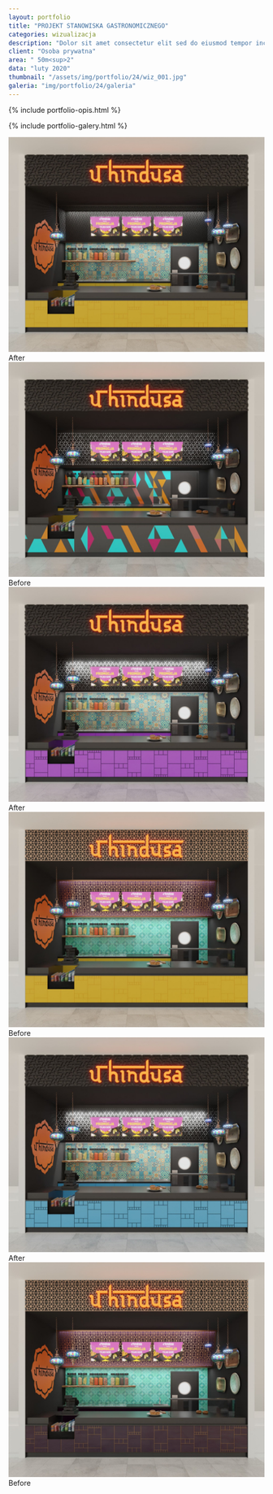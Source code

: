 ```yaml
---
layout: portfolio
title: "PROJEKT STANOWISKA GASTRONOMICZNEGO"
categories: wizualizacja
description: "Dolor sit amet consectetur elit sed do eiusmod tempor incididunt labore et dolore magna aliqua enim minim veniam quis nostrud exercitation ullamco laboris nisi aliquip commodo consequat.duis aute irure sint occae cat cupidatat non proident sunt in culpa qui officia deserunt mollit anim id est laborum. Sed perspiciatis unde omnis iste natus error sit voluptatem."
client: "Osoba prywatna"
area: " 50m<sup>2"
data: "luty 2020"
thumbnail: "/assets/img/portfolio/24/wiz_001.jpg"
galeria: "img/portfolio/24/galeria"
---
```

{% include portfolio-opis.html %}

{% include portfolio-galery.html %}



<div class="mainSection">
    <div id="one" class="bal-container">
        <div class="bal-after">
            <img src="/assets/img/portfolio/24/Nowy folder/wiz_001.jpg">
            <div class="bal-afterPosition afterLabel">
                After
            </div>
        </div>
        <div class="bal-before">
            <div class="bal-before-inset">
                <img src="/assets/img/portfolio/24/Nowy folder/wiz_002.jpg">
                <div class="bal-beforePosition beforeLabel">
                    Before
                </div>
            </div>
        </div>
        <div class="bal-handle">
            <span class=" handle-left-arrow"></span>
            <span class="handle-right-arrow"></span>
        </div>
    </div>
    <div id="two" class="bal-container">
        <div class="bal-after">
            <img src="/assets/img/portfolio/24/Nowy folder/wiz_004.jpg">
            <div class="bal-afterPosition afterLabel">
                After
            </div>
        </div>
        <div class="bal-before">
            <div class="bal-before-inset">
                <img src="/assets/img/portfolio/24/Nowy folder/wiz_003.jpg">
                <div class="bal-beforePosition beforeLabel">
                    Before
                </div>
            </div>
        </div>
        <div class="bal-handle">
            <span class="handle-left-arrow"></span>
            <span class="handle-right-arrow"></span>
        </div>
    </div>
    <div id="three" class="bal-container">
        <div class="bal-after">
            <img src="/assets/img/portfolio/24/Nowy folder/wiz_005.jpg">
            <div class="bal-afterPosition afterLabel">
                After
            </div>
        </div>
        <div class="bal-before">
            <div class="bal-before-inset">
                <img src="/assets/img/portfolio/24/Nowy folder/wiz_006.jpg">
                <div class="bal-beforePosition beforeLabel">
                    Before
                </div>
            </div>
        </div>
        <div class="bal-handle">
            <span class="handle-left-arrow"></span>
            <span class="handle-right-arrow"></span>
        </div>
    </div>
</div>


<script src="/assets/plugins/comparison-slider/js/script.js"></script>

<script>
    new BeforeAfter({
        id: '#one'
    });
    new BeforeAfter({
        id: '#two'
    });
    new BeforeAfter({
        id: '#three'
    });
</script>
